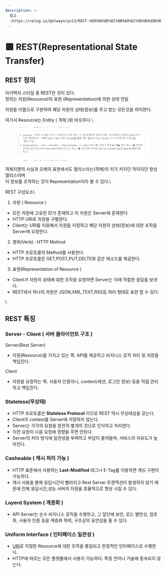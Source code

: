 ```yaml
---
description: >-
  참고
  -https://velog.io/@alwaysryu13/REST-%ED%86%B5%EC%8B%A0%EC%9D%B4%EB%9E%80-Java%EB%A1%9C-REST%ED%86%B5%EC%8B%A0%EA%B5%AC%ED%98%84%ED%95%B4%EB%B3%B4%EA%B8%B0
---
```


# 🟦 REST(Representational State Transfer)

## REST 정의

아키텍처 스타일 중 REST란 것이 있다.\
정의는 자원(Resource)의 표현 (Representation)에 의한 상태 전달

자원을 이름으로 구분하여 해당 자원의 상태(정보)를 주고 받는 모든것을 의미한다.

여기서 Resource는 Entity ( 객체 )와 비슷하다.\


<figure><img src="../../.gitbook/assets/image (13).png" alt=""><figcaption></figcaption></figure>

객체지향의 사실과 오해의 표현에서도 앨리스라는(객체)의 키가 커지던 작아지던 항상 앨리스이며\
이 정보를 조작하는 것이 Representation이라 볼 수 있다.\


REST 구성요소\



1. 자원 ( Resource )

* 모든 자원에 고유한 ID가 존재하고 이 자원은 Server에 존재한다.
* HTTP URI로 자원을 구별한다.
* Client는 URI를 이용해서 자원을 지정하고 해당 자원의 상태(정보)에 대한 조작을 Server에 요청한다.

2. 행위(Verb) : HTTP Method

* HTTP 프로토콜의 Method를 사용한다.
* HTTP 프로토콜은 GET,POST,PUT,DELTE와 같은 메소드를 제공한다.

3. 표현(Representation of Resource )

* Client가 자원의 상태에 대한 조작을 요청하면 Server는 이에 적절한 응답을 보낸다.
* REST에서 하나의 자원은 JSON,XML,TEXT,RSS등 여러 형태로 표현 할 수 있다.

\


## REST 특징

### Server - Client ( 서버 클라이언트 구조 )

Server(Rest Server)&#x20;

* 자원(Resource)를 가지고 있는 쪽. API를 제공하고 비지니스 로직 처리 및 저장을 책임진다.

Client&#x20;

* 자원을 요청하는 쪽. 사용자 인증이나, context(세션, 로그인 정보) 등을 직접 관리하고 책임진다.

### Stateless(무상태)

* HTTP 프로토콜은 **Stateless Protocol** 이므로 REST 역시 무상태성을 갖는다.
* Client의 context를 Server에 저장하지 않는다.
* Server는 각각의 요청을 완전히 별개의 것으로 인식하고 처리한다.
* 이전 요청이 다음 요청에 영향을 주면 안된다.
* Server의 처리 방식에 일관성을 부여하고 부담이 줄어들며, 서비스의 자유도가 높아진다.

### Casheable ( 캐시 처리 가능 )

* HTTP 표준에서 사용하는 **Last-Modified** 태그나 E-Tag를 이용하면 캐싱 구현이 가능하다.
* 캐시 사용을 통해 응답시간이 빨라지고 Rest Server 트랜잭션이 발생하지 않기 때문에 전체 응답시간,성능 서버의 자원을 효율적으로 향상 시킬 수 있다.

### Layerd System ( 계층화 )

* API Server는 순수 비지니스 로직을 수행하고, 그 앞단에 보안, 로드 밸런싱, 암호화, 사용자 인증 등을 계층화 하여, 구조상의 유연성을 줄 수 있다.



### Uniform Interface ( 인터페이스 일관성 )

* [URI](../3-uri-uniform-resource-identifire.md)로 지정한 Resource에 대한 조작을 통일되고 한정적인 인터페이스로 수행한다.
* HTTP에 따르는 모든 플랫폼에서 사용이 가능하다. 특정 언어나 기술에 종속되지 않는다.
